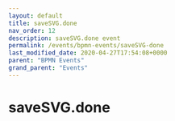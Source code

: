 ```yaml
---
layout: default
title: saveSVG.done 
nav_order: 12
description: saveSVG.done event
permalink: /events/bpmn-events/saveSVG-done
last_modified_date: 2020-04-27T17:54:08+0000
parent: "BPMN Events"
grand_parent: "Events"
---
```


# saveSVG.done
